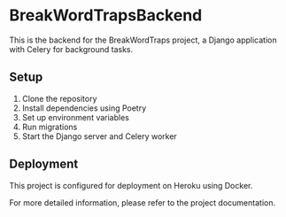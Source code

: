 # BreakWordTrapsBackend

This is the backend for the BreakWordTraps project, a Django application with Celery for background tasks.

## Setup

1. Clone the repository
2. Install dependencies using Poetry
3. Set up environment variables
4. Run migrations
5. Start the Django server and Celery worker

## Deployment

This project is configured for deployment on Heroku using Docker.

For more detailed information, please refer to the project documentation.
